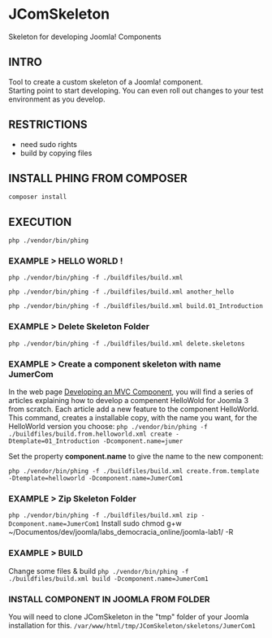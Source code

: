 # JComSkeleton
Skeleton for developing Joomla! Components

## INTRO

Tool to create a custom skeleton of a Joomla! component.  
Starting point to start developing.
You can even roll out changes to your test environment as you develop.

## RESTRICTIONS
* need sudo rights
* build by copying files

## INSTALL PHING FROM COMPOSER
`composer install`

## EXECUTION
`php ./vendor/bin/phing`

### EXAMPLE > HELLO WORLD !
`php ./vendor/bin/phing -f ./buildfiles/build.xml`

`php ./vendor/bin/phing -f ./buildfiles/build.xml another_hello`

`php ./vendor/bin/phing -f ./buildfiles/build.xml build.01_Introduction`

### EXAMPLE > Delete Skeleton Folder
`php ./vendor/bin/phing -f ./buildfiles/build.xml delete.skeletons`

### EXAMPLE > Create a component skeleton with name JumerCom

In the web page [Developing an MVC Component](https://docs.joomla.org/J3.x:Developing_an_MVC_Component), you will find a series of articles explaining how to develop a compenent HelloWold for Joomla 3 from scratch. Each article add a new feature to the component HelloWorld. This command, creates a installable copy, with the name you want, for the HelloWorld version you choose:
`php ./vendor/bin/phing -f ./buildfiles/build.from.helloworld.xml create -Dtemplate=01_Introduction -Dcomponent.name=jumer`

Set the property **component.name** to give the name to the new component:

`php ./vendor/bin/phing -f ./buildfiles/build.xml create.from.template -Dtemplate=helloworld -Dcomponent.name=JumerCom1`

### EXAMPLE > Zip Skeleton Folder
`php ./vendor/bin/phing -f ./buildfiles/build.xml zip -Dcomponent.name=JumerCom1`
Install
sudo chmod g+w ~/Documentos/dev/joomla/labs_democracia_online/joomla-lab1/ -R

### EXAMPLE > BUILD
Change some files & build
`php ./vendor/bin/phing -f ./buildfiles/build.xml build -Dcomponent.name=JumerCom1`

### INSTALL COMPONENT IN JOOMLA FROM FOLDER
You will need to clone JComSkeleton in the "tmp" folder of your Joomla installation for this.
`/var/www/html/tmp/JComSkeleton/skeletons/JumerCom1`